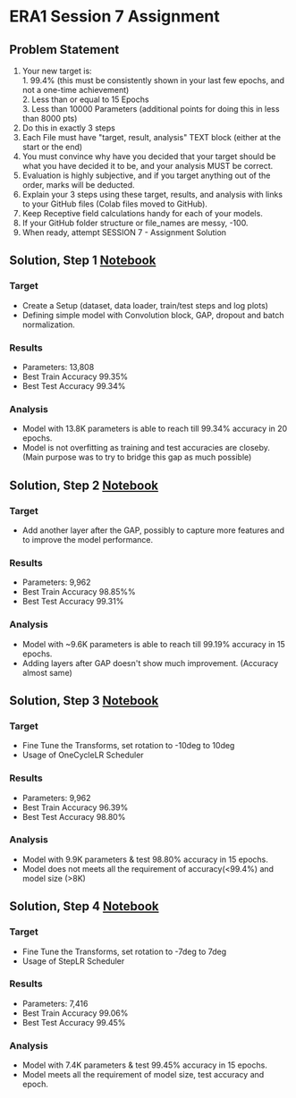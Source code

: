 # ERA1 Session 7 Assignment

## Problem Statement

1. Your new target is:  
        1. 99.4% (this must be consistently shown in your last few epochs, and not a one-time achievement)  
        2. Less than or equal to 15 Epochs  
        3. Less than 10000 Parameters (additional points for doing this in less than 8000 pts)  
2. Do this in exactly 3 steps  
3. Each File must have "target, result, analysis" TEXT block (either at the start or the end)
4. You must convince why have you decided that your target should be what you have decided it to be, and your analysis MUST be correct.   
5. Evaluation is highly subjective, and if you target anything out of the order, marks will be deducted.   
6. Explain your 3 steps using these target, results, and analysis with links to your GitHub files (Colab files moved to GitHub).   
7. Keep Receptive field calculations handy for each of your models.   
8. If your GitHub folder structure or file_names are messy, -100.   
9. When ready, attempt SESSION 7 - Assignment Solution  


## Solution, Step 1 [Notebook](https://github.com/abhiiyer/ERA1/blob/main/Session-7/Model-1/ERA_Session7_Model-1.ipynb)

### Target   
- Create a Setup (dataset, data loader, train/test steps and log plots)  
- Defining simple model with Convolution block, GAP, dropout and batch normalization.

### Results
- Parameters: 13,808
- Best Train Accuracy 99.35%
- Best Test Accuracy 99.34%  

### Analysis
- Model with 13.8K parameters is able to reach till 99.34% accuracy in 20 epochs.
- Model is not overfitting as training and test accuracies are closeby. (Main purpose was to try to bridge this gap as much possible)

## Solution, Step 2 [Notebook](https://github.com/abhiiyer/ERA1/blob/main/Session-7/Model-2/ERA_Session7_Model2.ipynb)

### Target   
- Add another layer after the GAP, possibly to capture more features and to improve the model performance.

### Results
- Parameters: 9,962
- Best Train Accuracy 98.85%%  
- Best Test Accuracy 99.31%  

### Analysis
- Model with ~9.6K parameters is able to reach till 99.19% accuracy in 15 epochs.
- Adding layers after GAP doesn't show much improvement. (Accuracy almost same)


## Solution, Step 3 [Notebook](https://github.com/abhiiyer/ERA1/blob/main/Session-7/Model-3/ERA_Session7_Model3.ipynb)

### Target   
- Fine Tune the Transforms, set rotation to -10deg to 10deg
- Usage of OneCycleLR Scheduler

### Results
- Parameters: 9,962
- Best Train Accuracy 96.39%  
- Best Test Accuracy 98.80%  

### Analysis
- Model with 9.9K parameters & test 98.80% accuracy in 15 epochs.
- Model does not meets all the requirement of accuracy(<99.4%) and model size (>8K)


## Solution, Step 4 [Notebook](https://github.com/abhiiyer/ERA1/blob/main/Session-7/Model-4/ERA_Session7_Model4.ipynb)

### Target   
- Fine Tune the Transforms, set rotation to -7deg to 7deg
- Usage of StepLR Scheduler

### Results
- Parameters: 7,416
- Best Train Accuracy 99.06%  
- Best Test Accuracy 99.45%  

### Analysis
- Model with 7.4K parameters & test 99.45% accuracy in 15 epochs.
- Model meets all the requirement of model size, test accuracy and epoch.
